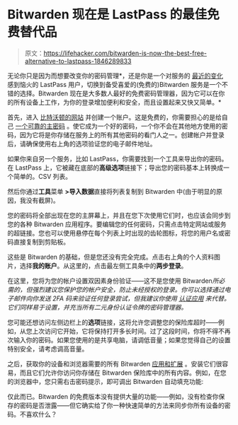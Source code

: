 # Bitwarden 现在是 LastPass 的最佳免费替代品

> 原文：<https://lifehacker.com/bitwarden-is-now-the-best-free-alternative-to-lastpass-1846289833>

无论你只是因为而想要改变你的密码管理*，还是你是一个对服务的 [最近的变化](https://blog.lastpass.com/2021/02/changes-to-lastpass-free/) 感到恼火的 LastPass 用户，切换到备受喜爱的(免费的)Bitwarden 服务是一个不错的选择。Bitwarden 现在是大多数人最好的免费密码管理器，因为它可以在你的所有设备上工作，为你的登录增加便利和安全，而且设置起来又快又简单。*



首先，进入 [比特沃顿的网站](https://bitwarden.com/) 并创建一个账户。这是免费的，你需要担心的是给自己 [一个可靠的主密码](https://lifehacker.com/how-to-create-secure-passwords-that-arent-impossible-to-1825048324) 。使它成为一个好的密码，一个你不会在其他地方使用的密码，因为它将是你存储在服务上的所有其他密码的看门人之一。创建帐户并登录后，请确保使用右上角的选项验证您的电子邮件地址。

如果你来自另一个服务，比如 LastPass，你需要找到一个工具来导出你的密码。在 LastPass 上，它被藏在底部的**高级选项**链接下；导出您的密码基本上转换成一个简单的。CSV 列表。

然后你通过**工具**菜单 **>导入数据**直接将列表复制到 Bitwarden 中(由于明显的原因，我没有截屏)。

您的密码将全部出现在您的主屏幕上，并且在您下次使用它们时，也应该会同步到您的各种 Bitwarden 应用程序。要编辑您的任何密码，只需点击特定网站或服务的超链接。您也可以使用悬停在每个列表上时出现的齿轮图标，将您的用户名或密码直接复制到剪贴板。

这些是 Bitwarden 的基础，但是您还没有完全完成。点击右上角的个人资料图片，选择**我的账户**。从这里的，点击最左侧工具条中的**两步登录**。

在这里，您将为您的帐户设置双因素身份验证——这不是您使用 Bitwarden*所必需的，但强烈建议您保护您的帐户安全，防止未经授权的登录。你可以选择通过电子邮件向你发送 2FA 码来验证任何登录尝试，但我建议你使用 [认证应用](https://lifehacker.com/how-do-i-switch-from-one-2fa-authentication-app-to-anot-1842296754) 来代替。它们同样易于设置，并充当所有二元身份认证令牌的密码管理器。* 

您可能还想访问左侧边栏上的**选项**链接，这将允许您调整您的保险库超时——例如，从您上次访问它开始，它将保持打开多长时间。过了这段时间，你将不得不再次输入你的密码。如果您使用的是共享电脑，请调低音量；如果您觉得自己的设置特别安全，请考虑调高音量。

之后，获取你的设备和浏览器需要的所有 Bitwarden [应用和扩展](https://bitwarden.com/download/) 。安装它们很容易，而且它们允许你访问你存储在 Bitwarden 保险库中的所有内容。例如，在您的浏览器中，您只需右击密码提示，即可调出 Bitwarden 自动填充功能:

仅此而已。Bitwarden 的免费版本没有提供大量的功能——例如，没有检查你保存的密码是否泄露——但它确实给了你一种快速简单的方法来同步你所有设备的密码。不喜欢什么？